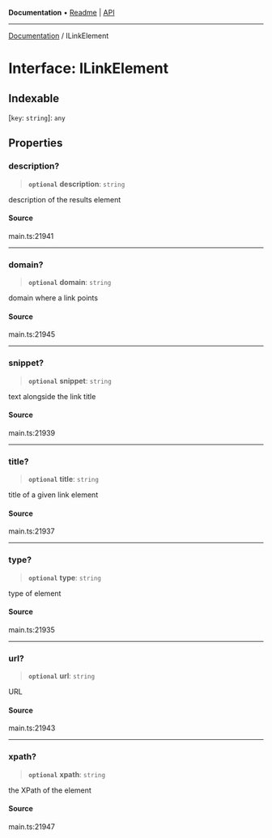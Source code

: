 **Documentation** • [Readme](../README.md) \| [API](../globals.md)

***

[Documentation](../README.md) / ILinkElement

# Interface: ILinkElement

## Indexable

 \[`key`: `string`\]: `any`

## Properties

### description?

> **`optional`** **description**: `string`

description of the results element

#### Source

main.ts:21941

***

### domain?

> **`optional`** **domain**: `string`

domain where a link points

#### Source

main.ts:21945

***

### snippet?

> **`optional`** **snippet**: `string`

text alongside the link title

#### Source

main.ts:21939

***

### title?

> **`optional`** **title**: `string`

title of a given link element

#### Source

main.ts:21937

***

### type?

> **`optional`** **type**: `string`

type of element

#### Source

main.ts:21935

***

### url?

> **`optional`** **url**: `string`

URL

#### Source

main.ts:21943

***

### xpath?

> **`optional`** **xpath**: `string`

the XPath of the element

#### Source

main.ts:21947
